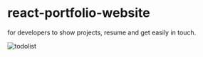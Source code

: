 # react-portfolio-website
 for developers to show projects, resume and get easily in touch. 
 
 ![todolist](todolist.png)
